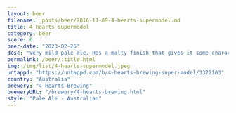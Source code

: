 ```yaml
---
layout: beer
filename: _posts/beer/2016-11-09-4-hearts-supermodel.md
title: 4 hearts supermodel
category: beer
score: 6
beer-date: "2023-02-26"
desc: "Very mild pale ale. Has a malty finish that gives it some character"
permalink: /beer/:title.html
img: /img/list/4-hearts-supermodel.jpeg
untappd: "https://untappd.com/b/4-hearts-brewing-super-model/3372103"
country: "Australia"
brewery: "4 Hearts Brewing"
breweryURL: "/brewery/4-hearts-brewing.html"
style: "Pale Ale - Australian"
---
```

